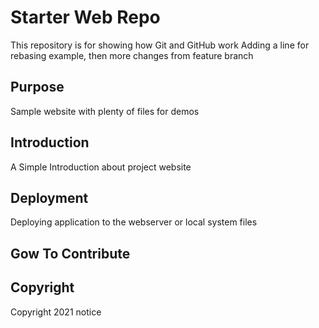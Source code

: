 # Starter Web Repo

This repository is for showing how Git and GitHub work
Adding a line for rebasing example, then more changes from feature branch

## Purpose

Sample website with plenty of files for demos

## Introduction

A Simple Introduction about project website

## Deployment
Deploying application to the webserver or local system files

## Gow To Contribute

## Copyright

Copyright 2021 notice